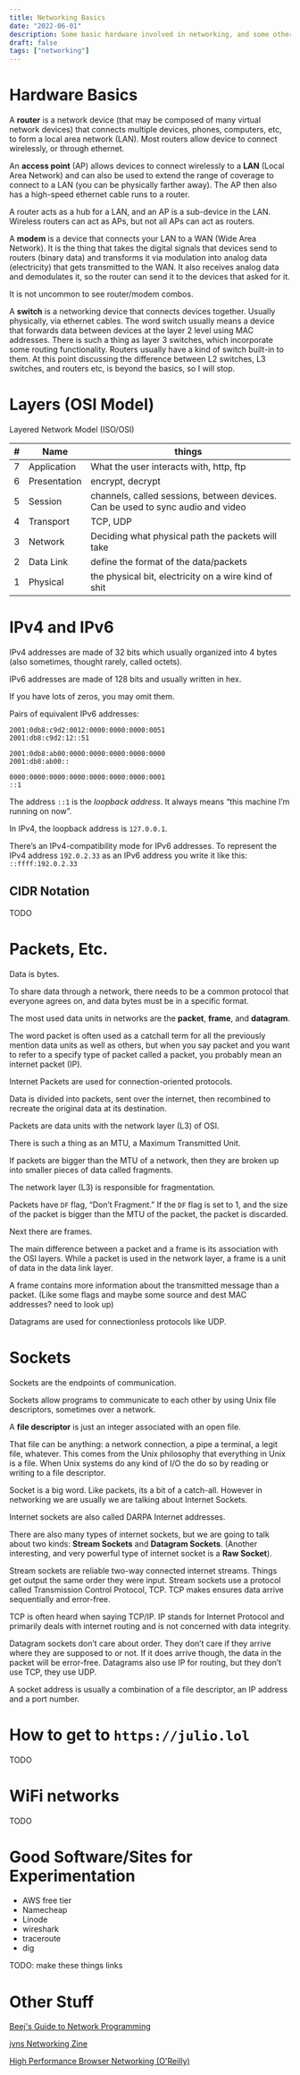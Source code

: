 ```yaml
---
title: Networking Basics
date: "2022-06-01"
description: Some basic hardware involved in networking, and some other stuff too.
draft: false	
tags: ["networking"]
---
```


# Hardware Basics

A **router** is a network device (that may be composed of many virtual network devices) that connects multiple devices, phones, computers, etc, to form a local area network (LAN). Most routers allow device to connect wirelessly, or through ethernet.

An **access point** (AP) allows devices to connect wirelessly to a **LAN** (Local Area Network) and can also be used to extend the range of coverage to connect to a LAN (you can be physically farther away). The AP then also has a high-speed ethernet cable runs to a router.

A router acts as a hub for a LAN, and an AP is a sub-device in the LAN. Wireless routers can act as APs, but not all APs can act as routers.

A **modem** is a device that connects your LAN to a WAN (Wide Area Network). It is the thing that takes the digital signals that devices send to routers (binary data) and transforms it via modulation into analog data (electricity) that gets transmitted to the WAN. It also receives analog data and demodulates it, so the router can send it to the devices that asked for it. 

It is not uncommon to see router/modem combos.

A **switch** is a networking device that connects devices together. Usually physically, via ethernet cables. The word switch usually means a device that forwards data between devices at the layer 2 level using MAC addresses. There is such a thing as layer 3 switches, which incorporate some routing functionality. Routers usually have a kind of switch built-in to them. At this point discussing the difference between L2 switches, L3 switches, and routers etc, is beyond the basics, so I will stop.

# Layers (OSI Model)

Layered Network Model (ISO/OSI)


| # | Name | things |
| --- | --- | --- |
| 7 | Application | What the user interacts with, http, ftp |
| 6 | Presentation | encrypt, decrypt |
| 5 | Session | channels, called sessions, between devices. Can be used to sync audio and video |
| 4 | Transport | TCP, UDP |
| 3 | Network | Deciding what physical path the packets will take |
| 2 | Data Link | define the format of the data/packets |
| 1 | Physical | the physical bit, electricity on a wire kind of shit |

# IPv4 and IPv6

IPv4 addresses are made of 32 bits which usually organized into 4 bytes (also sometimes, thought rarely, called octets).

IPv6 addresses are made of 128 bits and usually written in hex.

If you have lots of zeros, you may omit them.

Pairs of equivalent IPv6 addresses:

```
2001:0db8:c9d2:0012:0000:0000:0000:0051
2001:db8:c9d2:12::51
```

```
2001:0db8:ab00:0000:0000:0000:0000:0000
2001:db8:ab00::
```

```
0000:0000:0000:0000:0000:0000:0000:0001
::1
```

The address `::1` is the *loopback address*. It always means “this machine I’m running on now”. 

In IPv4, the loopback address is `127.0.0.1`.

There’s an IPv4-compatibility mode for IPv6 addresses. To represent the IPv4 address `192.0.2.33` as an IPv6 address you write it like this: `::ffff:192.0.2.33`

## CIDR Notation

TODO

# Packets, Etc.

Data is bytes.

To share data through a network, there needs to be a common protocol that everyone agrees on, and data bytes must be in a specific format.

The most used data units in networks are the **packet**, **frame**, and **datagram**.

The word packet is often used as a catchall term for all the previously mention data units as well as others, but when you say packet and you want to refer to a specify type of packet called a packet, you probably mean an internet packet (IP).

Internet Packets are used for connection-oriented protocols.

Data is divided into packets, sent over the internet, then recombined to recreate the original data at its destination.

Packets are data units with the network layer (L3) of OSI.

There is such a thing as an MTU, a Maximum Transmitted Unit.

If packets are bigger than the MTU of a network, then they are broken up into smaller pieces of data called fragments.

The network layer (L3) is responsible for fragmentation.

Packets have `DF` flag, “Don’t Fragment.” If the `DF` flag is set to 1, and the size of the packet is bigger than the MTU of the packet, the packet is discarded. 

Next there are frames.

The main difference between a packet and a frame is its association with the OSI layers. While a packet is used in the network layer, a frame is a unit of data in the data link layer.

A frame contains more information about the transmitted message than a packet. (Like some flags and maybe some source and dest MAC addresses? need to look up)

Datagrams are used for connectionless protocols like UDP.

# Sockets

Sockets are the endpoints of communication.

Sockets allow programs to communicate to each other by using Unix file descriptors, sometimes over a network. 

A **file descriptor** is just an integer associated with an open file. 

That file can be anything: a network connection, a pipe a terminal, a legit file, whatever. This comes from the Unix philosophy that everything in Unix is a file. When Unix systems do any kind of I/O the do so by reading or writing to a file descriptor.

Socket is a big word. Like packets, its a bit of a catch-all. However in networking we are usually we are talking about Internet Sockets. 

Internet sockets are also called DARPA Internet addresses.

There are also many types of internet sockets, but we are going to talk about two kinds: **Stream Sockets** and **Datagram Sockets**. (Another interesting, and very powerful type of internet socket is a **Raw Socket**).

Stream sockets are reliable two-way connected internet streams. Things get output the same order they were input. Stream sockets use a protocol called Transmission Control Protocol, TCP. TCP makes ensures data arrive sequentially and error-free.

TCP is often heard when saying TCP/IP. IP stands for Internet Protocol and primarily deals with internet routing and is not concerned with data integrity.

Datagram sockets don’t care about order. They don’t care if they arrive where they are supposed to or not. If it does arrive though, the data in the packet will be error-free. Datagrams also use IP for routing, but they don’t use TCP, they use UDP. 

A socket address is usually a combination of a file descriptor, an IP address and a port number.

# How to get to `https://julio.lol`

TODO

# WiFi networks

TODO

# Good Software/Sites for Experimentation

- AWS free tier
- Namecheap
- Linode
- wireshark
- traceroute
- dig

TODO: make these things links

# Other Stuff

[Beej's Guide to Network Programming](https://beej.us/guide/bgnet/)

[jvns Networking Zine](https://jvns.ca/networking-zine-coloured.pdf)

[High Performance Browser Networking (O'Reilly)](https://hpbn.co/)


